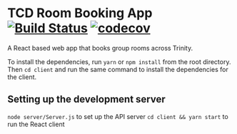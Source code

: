 # TCD Room Booking App [![Build Status](https://travis-ci.com/Bubba/room-booking-tcd.svg?token=Wqfee95SqTKzjdVWdZ2t&branch=master)](https://travis-ci.com/Bubba/room-booking-tcd) [![codecov](https://codecov.io/gh/Bubba/room-booking-tcd/branch/master/graph/badge.svg)](https://codecov.io/gh/Bubba/room-booking-tcd)

A React based web app that books group rooms across Trinity.

To install the dependencies, run `yarn` or `npm install` from the root directory.
Then `cd client` and run the same command to install the dependencies for the client.

## Setting up the development server

`node server/Server.js` to set up the API server
`cd client && yarn start` to run the React client
